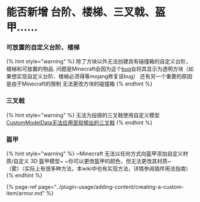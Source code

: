 # 能否新增 台阶、楼梯、三叉戟、盔甲……

### 可放置的自定义台阶、楼梯

{% hint style="warning" %}
 除了方块以外无法创建具有碰撞箱的自定义台阶，楼梯和可放置的物品.
 问题是Minecraft会因为这个[bug](https://bugs.mojang.com/browse/MC-54254)会将其显示为透明方块（如果想实现自定义台阶、楼梯必须得等mojang修复该bug）
 还有另一个重要的原因是由于Minecraft的限制 无法更改方块的碰撞箱
{% endhint %}

### 三叉戟

{% hint style="warning" %}
无法为投掷的三叉戟使用自定义模型
 [CustomModelData无法应用至投掷出的三叉戟](https://bugs.mojang.com/browse/MC-155286)
{% endhint %}

### 盔甲

{% hint style="warning" %}
~Minecraft 无法以任何方式向盔甲添加自定义材质/自定义 3D 盔甲模型~
~你可以更改盔甲的颜色，但无法更改其材质~
<br>
（雾）（实际上有很多种方法，本wiki中也有实现方法，详情参阅插件用法指南）
{% endhint %}

{% page-ref page="../plugin-usage/adding-content/creating-a-custom-item/armor.md" %}



